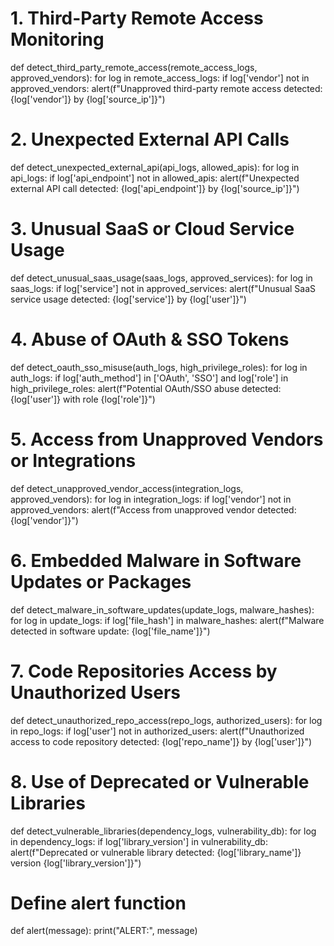 # 1. Third-Party Remote Access Monitoring
def detect_third_party_remote_access(remote_access_logs, approved_vendors):
    for log in remote_access_logs:
        if log['vendor'] not in approved_vendors:
            alert(f"Unapproved third-party remote access detected: {log['vendor']} by {log['source_ip']}")

# 2. Unexpected External API Calls
def detect_unexpected_external_api(api_logs, allowed_apis):
    for log in api_logs:
        if log['api_endpoint'] not in allowed_apis:
            alert(f"Unexpected external API call detected: {log['api_endpoint']} by {log['source_ip']}")

# 3. Unusual SaaS or Cloud Service Usage
def detect_unusual_saas_usage(saas_logs, approved_services):
    for log in saas_logs:
        if log['service'] not in approved_services:
            alert(f"Unusual SaaS service usage detected: {log['service']} by {log['user']}")

# 4. Abuse of OAuth & SSO Tokens
def detect_oauth_sso_misuse(auth_logs, high_privilege_roles):
    for log in auth_logs:
        if log['auth_method'] in ['OAuth', 'SSO'] and log['role'] in high_privilege_roles:
            alert(f"Potential OAuth/SSO abuse detected: {log['user']} with role {log['role']}")

# 5. Access from Unapproved Vendors or Integrations
def detect_unapproved_vendor_access(integration_logs, approved_vendors):
    for log in integration_logs:
        if log['vendor'] not in approved_vendors:
            alert(f"Access from unapproved vendor detected: {log['vendor']}")

# 6. Embedded Malware in Software Updates or Packages
def detect_malware_in_software_updates(update_logs, malware_hashes):
    for log in update_logs:
        if log['file_hash'] in malware_hashes:
            alert(f"Malware detected in software update: {log['file_name']}")

# 7. Code Repositories Access by Unauthorized Users
def detect_unauthorized_repo_access(repo_logs, authorized_users):
    for log in repo_logs:
        if log['user'] not in authorized_users:
            alert(f"Unauthorized access to code repository detected: {log['repo_name']} by {log['user']}")

# 8. Use of Deprecated or Vulnerable Libraries
def detect_vulnerable_libraries(dependency_logs, vulnerability_db):
    for log in dependency_logs:
        if log['library_version'] in vulnerability_db:
            alert(f"Deprecated or vulnerable library detected: {log['library_name']} version {log['library_version']}")

# Define alert function
def alert(message):
    print("ALERT:", message)
